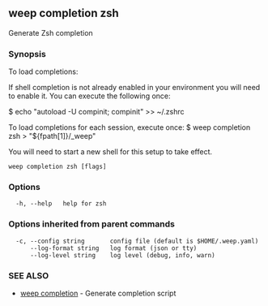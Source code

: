 ## weep completion zsh

Generate Zsh completion

### Synopsis

To load completions:

If shell completion is not already enabled in your environment you will need
to enable it.  You can execute the following once:

$ echo "autoload -U compinit; compinit" >> ~/.zshrc

To load completions for each session, execute once:
$ weep completion zsh > "${fpath[1]}/_weep"

You will need to start a new shell for this setup to take effect.


```
weep completion zsh [flags]
```

### Options

```
  -h, --help   help for zsh
```

### Options inherited from parent commands

```
  -c, --config string       config file (default is $HOME/.weep.yaml)
      --log-format string   log format (json or tty)
      --log-level string    log level (debug, info, warn)
```

### SEE ALSO

* [weep completion](weep_completion.md)	 - Generate completion script

